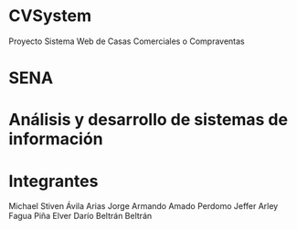 # CVSystem
Proyecto Sistema Web de Casas Comerciales o Compraventas

# SENA
# Análisis y desarrollo de sistemas de información

# Integrantes
Michael Stiven Ávila Arias
Jorge Armando Amado Perdomo
Jeffer Arley Fagua Piña
Elver Darío Beltrán Beltrán
